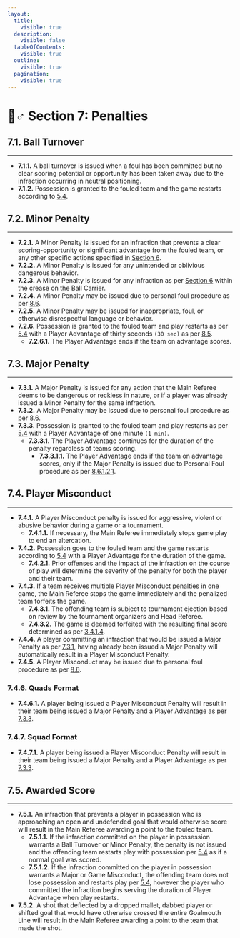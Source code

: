 ```yaml
---
layout:
  title:
    visible: true
  description:
    visible: false
  tableOfContents:
    visible: true
  outline:
    visible: true
  pagination:
    visible: true
---
```


# 🙋♂ Section 7: Penalties

## **7.1. Ball Turnover**&#x20;

***

* **7.1.1.** A ball turnover is issued when a foul has been committed but no clear scoring potential or opportunity has been taken away due to the infraction occurring in neutral positioning.&#x20;
* **7.1.2.** Possession is granted to the fouled team and the game restarts according to [5.4](section-5-game-mechanics.md#id-5.4.-restart-of-play).

## **7.2. Minor Penalty**&#x20;

***

* **7.2.1.** A Minor Penalty is issued for an infraction that prevents a clear scoring-opportunity or significant advantage from the fouled team, or any other specific actions specified in [Section 6](section-6-infractions.md).&#x20;
* **7.2.2.** A Minor Penalty is issued for any unintended or oblivious dangerous behavior.&#x20;
* **7.2.3.** A Minor Penalty is issued for any infraction as per [Section 6](section-6-infractions.md) within the crease on the Ball Carrier.&#x20;
* **7.2.4.** A Minor Penalty may be issued due to personal foul procedure as per [8.6](section-8-penalty-procedure.md#id-8.6.-personal-fouls).&#x20;
* **7.2.5.** A Minor Penalty may be issued for inappropriate, foul, or otherwise disrespectful language or behavior.
* **7.2.6.** Possession is granted to the fouled team and play restarts as per [5.4](section-5-game-mechanics.md#id-5.4.-restart-of-play) with a Player Advantage of thirty seconds `(30 sec)` as per [8.5](section-8-penalty-procedure.md#id-8.5.-player-advantage).&#x20;
  * **7.2.6.1.** The Player Advantage ends if the team on advantage scores.&#x20;

## **7.3. Major Penalty**&#x20;

***

* **7.3.1.** A Major Penalty is issued for any action that the Main Referee deems to be dangerous or reckless in nature, or if a player was already issued a Minor Penalty for the same infraction.&#x20;
* **7.3.2.** A Major Penalty may be issued due to personal foul procedure as per [8.6](section-8-penalty-procedure.md#id-8.6.-personal-fouls).&#x20;
* **7.3.3.** Possession is granted to the fouled team and play restarts as per [5.4](section-5-game-mechanics.md#id-5.4.-restart-of-play) with a Player Advantage of one minute `(1 min)`.&#x20;
  * **7.3.3.1.** The Player Advantage continues for the duration of the penalty regardless of teams scoring.&#x20;
    * **7.3.3.1.1.** The Player Advantage ends if the team on advantage scores, only if the Major Penalty is issued due to Personal Foul procedure as per [8.6.1.2.1](section-8-penalty-procedure.md#id-8.6.-personal-fouls).

## **7.4. Player Misconduct**&#x20;

***

* **7.4.1.** A Player Misconduct penalty is issued for aggressive, violent or abusive behavior during a game or a tournament.&#x20;
  * **7.4.1.1.** If necessary, the Main Referee immediately stops game play to end an altercation.&#x20;
* **7.4.2.** Possession goes to the fouled team and the game restarts according to [5.4](section-5-game-mechanics.md#id-5.4.-restart-of-play) with a Player Advantage for the duration of the game.&#x20;
  * **7.4.2.1.** Prior offenses and the impact of the infraction on the course of play will determine the severity of the penalty for both the player and their team.&#x20;
* **7.4.3.** If a team receives multiple Player Misconduct penalties in one game, the Main Referee stops the game immediately and the penalized team forfeits the game.&#x20;
  * **7.4.3.1.** The offending team is subject to tournament ejection based on review by the tournament organizers and Head Referee.&#x20;
  * **7.4.3.2.** The game is deemed forfeited with the resulting final score determined as per [3.4.1.4](section-3-game-officials.md#id-3.4.1.-head-referee).
* **7.4.4.** A player committing an infraction that would be issued a Major Penalty as per [7.3.1](section-7-penalties.md#id-7.3.-major-penalty), having already been issued a Major Penalty will automatically result in a Player Misconduct Penalty.&#x20;
* **7.4.5.** A Player Misconduct may be issued due to personal foul procedure as per [8.6](section-8-penalty-procedure.md#id-8.6.-personal-fouls).&#x20;

### **7.4.6. Quads Format**&#x20;

* **7.4.6.1.** A player being issued a Player Misconduct Penalty will result in their team being issued a Major Penalty and a Player Advantage as per [7.3.3](section-7-penalties.md#id-7.3.-major-penalty).&#x20;

### **7.4.7. Squad Format**&#x20;

* **7.4.7.1.** A player being issued a Player Misconduct Penalty will result in their team being issued a Major Penalty and a Player Advantage as per[ 7.3.3](section-7-penalties.md#id-7.3.-major-penalty).

## **7.5. Awarded Score**&#x20;

***

* **7.5.1.** An infraction that prevents a player in possession who is approaching an open and undefended goal that would otherwise score will result in the Main Referee awarding a point to the fouled team.&#x20;
  * **7.5.1.1.** If the infraction committed on the player in possession warrants a Ball Turnover or Minor Penalty, the penalty is not issued and the offending team restarts play with possession per [5.4](section-5-game-mechanics.md#id-5.4.-restart-of-play) as if a normal goal was scored.&#x20;
  * **7.5.1.2.** If the infraction committed on the player in possession warrants a Major or Game Misconduct, the offending team does not lose possession and restarts play per [5.4](section-5-game-mechanics.md#id-5.4.-restart-of-play), however the player who committed the infraction begins serving the duration of Player Advantage when play restarts.&#x20;
* **7.5.2.** A shot that deflected by a dropped mallet, dabbed player or shifted goal that would have otherwise crossed the entire Goalmouth Line will result in the Main Referee awarding a point to the team that made the shot.

